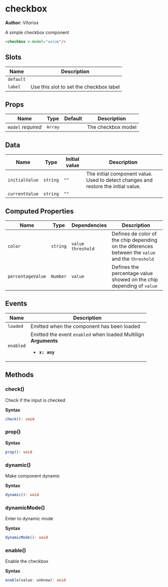# checkbox

**Author:** Vitoriox

A simple checkbox component

```html
<checkbox v-model="value"/>
```

## Slots

| Name      | Description                             |
|-----------|-----------------------------------------|
| `default` |                                         |
| `label`   | Use this slot to set the checkbox label |

## Props

| Name               | Type    | Default | Description        |
|--------------------|---------|---------|--------------------|
| `model` *required* | `Array` |         | The checkbox model |


## Data

| Name           | Type     | Initial value | Description                                                                        |
|----------------|----------|---------------|------------------------------------------------------------------------------------|
| `initialValue` | `string` | `""`          | The initial component value. Used to detect changes and restore the initial value. |
| `currentValue` | `string` | `""`          |                                                                                    |

## Computed Properties

| Name              | Type     | Dependencies        | Description                                                                                      |
|-------------------|----------|---------------------|--------------------------------------------------------------------------------------------------|
| `color`           | `string` | `value` `threshold` | Defines de color of the chip depending on the diferences between the `value` and the `threshold` |
| `percentageValue` | `Number` | `value`             | Defines the percentage value showed on the chip depending of `value`                             |
## Events

| Name      | Description                                                                                            |
|-----------|--------------------------------------------------------------------------------------------------------|
| `loaded`  | Emitted when the component has been loaded                                                             |
| `enabled` | Emitted the event `enabled` when loaded Multilign<br/>**Arguments**<br/><ul><li>**`x: any`**</li></ul> |

## Methods

### check()

Check if the input is checked

**Syntax**

```typescript
check(): void
```

### prop()

**Syntax**

```typescript
prop(): void
```

### dynamic()

Make component dynamic

**Syntax**

```typescript
dynamic(): void
```

### dynamicMode()

Enter to dynamic mode

**Syntax**

```typescript
dynamicMode(): void
```

### enable()

Enable the checkbox

**Syntax**

```typescript
enable(value: unknow): void
```
